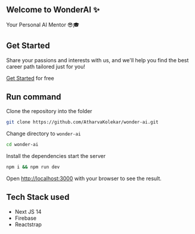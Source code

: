 ## Welcome to <b>WonderAI</b> ✨
Your Personal AI Mentor 😎🎓

## Get Started
Share your passions and interests with us, and we'll help you find the best career path tailored just for you!

[Get Started](https://wonder-ai-six.vercel.app/GetStarted) for free

## Run command

Clone the repository into the folder

```bash
git clone https://github.com/AtharvaKolekar/wonder-ai.git
```
Change directory to `wonder-ai`
```bash
cd wonder-ai
```
Install the dependencies start the server
```bash
npm i && npm run dev
```

Open [http://localhost:3000](http://localhost:3000) with your browser to see the result.

## Tech Stack used
- Next JS 14
- Firebase
- Reactstrap
